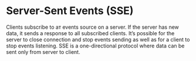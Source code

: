 # Server-Sent Events (SSE)

Сlients subscribe to aт events source on a server. If the server has new data, it sends a response to all subscribed clients. It’s possible for the server to close connection and stop events sending as well as for a client to stop events listening. SSE is a one-directional protocol where data can be sent only from server to client.
